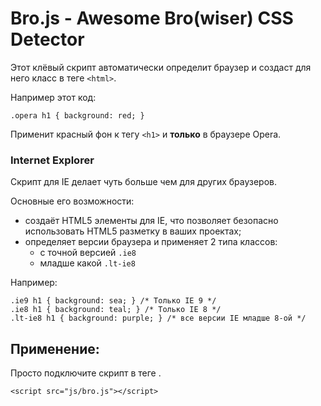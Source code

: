 # Bro.js - Awesome Bro(wiser) CSS Detector
Этот клёвый скрипт автоматически определит браузер и создаст для него класс в теге `<html>`.

Например этот код: 

	.opera h1 { background: red; }

Применит красный фон к тегу `<h1>` и **только** в браузере Opera.

### Internet Explorer
Скрипт для IE делает чуть больше чем для других браузеров.

Основные его возможности:

* создаёт HTML5 элементы для IE, что позволяет безопасно использовать HTML5 разметку в ваших проектах;
* определяет версии браузера и применяет 2 типа классов: 
	* с точной версией `.ie8`
	* младше какой `.lt-ie8`

Например:

	.ie9 h1 { background: sea; } /* Только IE 9 */
	.ie8 h1 { background: teal; } /* Только IE 8 */
	.lt-ie8 h1 { background: purple; } /* все версии IE младше 8-ой */

## Применение: 
Просто подключите скрипт в теге <head>. 

	<script src="js/bro.js"></script>